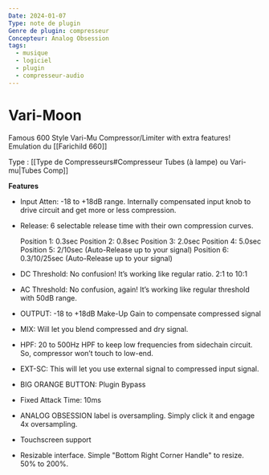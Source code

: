 ```yaml
---
Date: 2024-01-07
Type: note de plugin
Genre de plugin: compresseur
Concepteur: Analog Obsession
tags:
  - musique
  - logiciel
  - plugin
  - compresseur-audio
---
```

# Vari-Moon
Famous 600 Style Vari-Mu Compressor/Limiter with extra features!
Emulation du [[Farichild 660]]

Type : [[Type de Compresseurs#Compresseur Tubes (à lampe) ou Vari-mu|Tubes Comp]]

**Features**

- Input Atten: -18 to +18dB range. Internally compensated input knob to drive circuit and get more or less compression.
- Release: 6 selectable release time with their own compression curves.
	
	Position 1: 0.3sec
	Position 2: 0.8sec
	Position 3: 2.0sec
	Position 4: 5.0sec
	Position 5: 2/10sec (Auto-Release up to your signal)
	Position 6: 0.3/10/25sec (Auto-Release up to your signal)

- DC Threshold: No confusion! It’s working like regular ratio. 2:1 to 10:1
- AC Threshold: No confusion, again! It’s working like regular threshold with 50dB range.
- OUTPUT: -18 to +18dB Make-Up Gain to compensate compressed signal
- MIX: Will let you blend compressed and dry signal.
- HPF: 20 to 500Hz HPF to keep low frequencies from sidechain circuit. So, compressor won’t touch to low-end.
- EXT-SC: This will let you use external signal to compressed input signal.
- BIG ORANGE BUTTON: Plugin Bypass
- Fixed Attack Time: 10ms

- ANALOG OBSESSION label is oversampling. Simply click it and engage 4x oversampling.
- Touchscreen support
- Resizable interface. Simple "Bottom Right Corner Handle" to resize. 50% to 200%.
